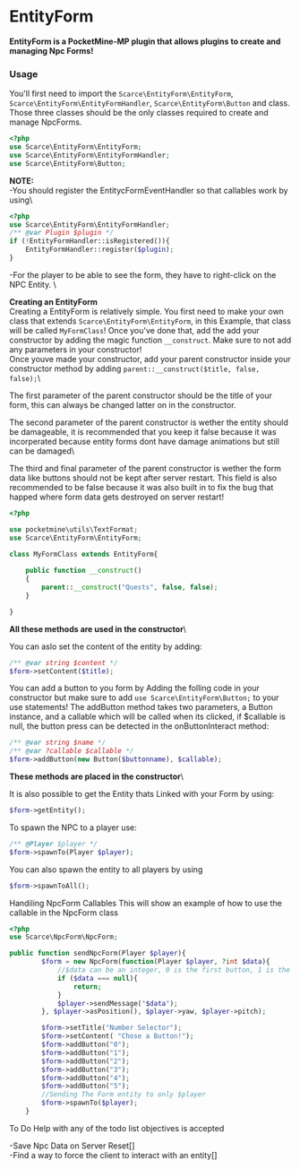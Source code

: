 # EntityForm
**EntityForm is a PocketMine-MP plugin that allows plugins to create and managing Npc Forms!**

### Usage
You'll first need to import the `Scarce\EntityForm\EntityForm`, `Scarce\EntityForm\EntityFormHandler`, `Scarce\EntityForm\Button` and class. Those three classes should be the only classes required to create and manage NpcForms.
```php
<?php
use Scarce\EntityForm\EntityForm;
use Scarce\EntityForm\EntityFormHandler;
use Scarce\EntityForm\Button;
```
**NOTE:** \
-You should register the EntitycFormEventHandler so that callables work by using\
```php
<?php
use Scarce\EntityForm\EntityFormHandler;
/** @var Plugin $plugin */
if (!EntityFormHandler::isRegistered()){
    EntityFormHandler::register($plugin);
}
```
-For the player to be able to see the form, they have to right-click on the NPC Entity. \

**Creating an EntityForm**\
Creating a EntityForm is relatively simple.
You first need to make your own class that extends `Scarce\EntityForm\EntityForm`, in this Example, that class will be called `MyFormClass`! Once you've done that, add the add your constructor by adding the magic function `__construct`. Make sure to not add any parameters in your constructor!\
Once youve made your constructor, add your parent constructor inside your constructor method by adding `parent::__construct($title, false, false);`\

The first parameter of the parent constructor should be the title of your form, this can always be changed latter on in the constructor.

The second parameter of the parent constructor is wether the entity should be damageable, it is recommended that you keep it false because it was incorperated because entity forms dont have damage animations but still can be damaged\

The third and final parameter of the parent constructor is wether the form data like buttons should not be kept after server restart. This field is also recommended to be false because it was also built in to fix the bug that happed where form data gets destroyed on server restart!

```php
<?php

use pocketmine\utils\TextFormat;
use Scarce\EntityForm\EntityForm;

class MyFormClass extends EntityForm{
    
    public function __construct()
    {
        parent::__construct("Quests", false, false);
    }

}
```
**All these methods are used in the constructor**\

You can aslo set the content of the entity by adding:
```php
/** @var string $content */
$form->setContent($title);
```

You can add a button to you form by Adding the folling code in your constructor but make sure to add `use Scarce\EntityForm\Button;` to your use statements! The addButton method takes two parameters, a Button instance, and a callable which will be called when its clicked, if $callable is null, the button press can be detected in the onButtonInteract method:
```php
/** @var string $name */
/** @var ?callable $callable */
$form->addButton(new Button($buttonname), $callable);
```

**These methods are placed in the constructor**\


It is also possible to get the Entity thats Linked with your Form by using:
```php
$form->getEntity();
```
To spawn the NPC to a player use:
```php
/** @Player $player */
$form->spawnTo(Player $player);
```
You can also spawn the entity to all players by using
```php
$form->spawnToAll();
```
Handiling NpcForm Callables
This will show an example of how to use the callable in the NpcForm class
```php
<?php
use Scarce\NpcForm\NpcForm;

public function sendNpcForm(Player $player){
        $form = new NpcForm(function(Player $player, ?int $data){
            //$data can be an integer, 0 is the first button, 1 is the second button etc...
            if ($data === null){
                return;
            }
            $player->sendMessage("$data");
        }, $player->asPosition(), $player->yaw, $player->pitch);

        $form->setTitle("Number Selector");
        $form->setContent( "Chose a Button!");
        $form->addButton("0");
        $form->addButton("1");
        $form->addButton("2");
        $form->addButton("3");
        $form->addButton("4");
        $form->addButton("5");
        //Sending The Form entity to only $player
        $form->spawnTo($player);
    }
```
To Do
Help with any of the todo list objectives is accepted

-Save Npc Data on Server Reset[]\
-Find a way to force the client to interact with an entity[]





